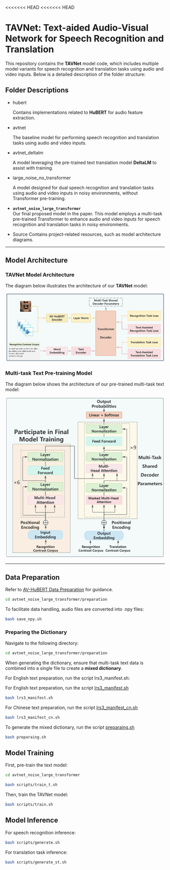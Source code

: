 <<<<<<< HEAD
<<<<<<< HEAD
# TAVNet: Text-aided Audio-Visual Network for Speech Recognition and Translation

This repository contains the **TAVNet** model code, which includes multiple model variants for speech recognition and translation tasks using audio and video inputs. Below is a detailed description of the folder structure:

## Folder Descriptions

- hubert 

  Contains implementations related to **HuBERT** for audio feature extraction.

- avtnet

  The baseline model for performing speech recognition and translation tasks using audio and video inputs.

- avtnet_deltalm

  A model leveraging the pre-trained text translation model **DeltaLM** to assist with training.

- large_noise_no_transformer

  A model designed for dual speech recognition and translation tasks using audio and video inputs in noisy environments, without Transformer pre-training.

- **`avtnet_noise_large_transformer`**  
  Our final proposed model in the paper. This model employs a multi-task pre-trained Transformer to enhance audio and video inputs for speech recognition and translation tasks in noisy environments.

- Source
  Contains project-related resources, such as model architecture diagrams.

---

## Model Architecture

### TAVNet Model Architecture
The diagram below illustrates the architecture of our **TAVNet** model:

![TAVNet Model Architecture](Source/Model.png)

### Multi-task Text Pre-training Model
The diagram below shows the architecture of our pre-trained multi-task text model:

![Multi-task Text Model Architecture](Source/TextModel.png)

---

## Data Preparation

Refer to [AV-HuBERT Data Preparation](https://github.com/facebookresearch/av_hubert/tree/main/avhubert/preparation) for guidance.

```bash
cd avtnet_noise_large_transformer/preparation
```

To facilitate data handling, audio files are converted into .npy files:
```bash
bash save_npy.sh
```


### Preparing the Dictionary
Navigate to the following directory:
```bash
cd avtnet_noise_large_transformer/preparation
```
When generating the dictionary, ensure that multi-task text data is combined into a single file to create a **mixed dictionary**.

For English text preparation, run the script lrs3_manifest.sh:

For English text preparation, run the script [lrs3_manifest.sh](avtnet_noise_large_transformer\preparation\script\lrs3_manifest.sh)
```bash
bash lrs3_manifest.sh
```
For Chinese text preparation, run the script [lrs3_manifest_cn.sh](avtnet_noise_large_transformer\preparation\script\lrs3_manifest.sh)
```bash
bash lrs3_manifest_cn.sh
```
To generate the mixed dictionary, run the script [preparaing.sh](avtnet_noise_large_transformer\preparation\script\preparaing.sh)
```bash
bash preparaing.sh
```

## Model Training

First, pre-train the text model:
```bash
cd avtnet_noise_large_transformer
```
```bash
bash scripts/train_t.sh
```
Then, train the TAVNet model:
```bash
bash scripts/train.sh
```
## Model Inference

For speech recognition inference:
```bash
bash scripts/generate.sh
```
For translation task inference:
```bash
bash scripts/generate_st.sh
```
